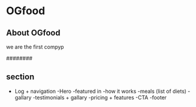 # OGfood

## About OGfood

we are the first compyp

########

## section

- Log + navigation
  -Hero
  -featured in
  -how it works
  -meals (list of diets)
  -gallary
  -testimonials + gallary
  -pricing + features
  -CTA
  -footer
